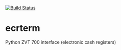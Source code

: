[![Build Status](https://travis-ci.org/karolyi/py3-ecrterm.svg?branch=master)](https://travis-ci.org/karolyi/py3-ecrterm)

ecrterm
=======

Python ZVT 700 interface (electronic cash registers)

